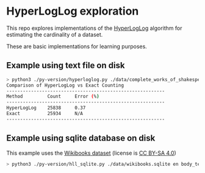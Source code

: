 # HyperLogLog exploration 

This repo explores implementations of the [HyperLogLog](https://www.wikipedia.org/wiki/HyperLogLog) algorithm for estimating the cardinality of a dataset.

These are basic implementations for learning purposes.

## Example using text file on disk

```sh
> python3 ./py-version/hyperloglog.py ./data/complete_works_of_shakespeare.txt 16
Comparison of HyperLogLog vs Exact Counting
----------------------------------------------------------
Method         Count     Error (%)
----------------------------------------------------------
HyperLogLog    25838     0.37
Exact          25934     N/A
----------------------------------------------------------
```

## Example using sqlite database on disk

This example uses the [Wikibooks dataset](https://www.kaggle.com/datasets/dhruvildave/wikibooks-dataset) (license is [CC BY-SA 4.0](https://creativecommons.org/licenses/by-sa/4.0/))

```sh
> python3 ./py-version/hll_sqlite.py ./data/wikibooks.sqlite en body_text 20

```
